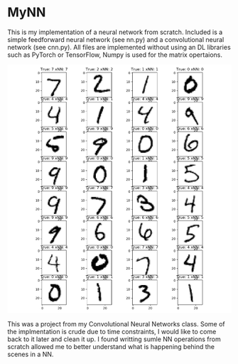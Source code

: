 # MyNN

This is my implementation of a neural network from scratch. Included is a simple feedforward neural network (see nn.py) and a convolutional neural network (see cnn.py). All files are implemented without using an DL libraries such as PyTorch or TensorFlow, Numpy is used for the matrix opertaions.

<img src="/output/mnist_output.png" alt="MNIST Output" width="600"/>

This was a project from my Convolutional Neural Networks class. Some of the implmentation is crude due to time constraints, I would like to come back to it later and clean it up. I found writting sumle NN operations from scratch allowed me to better understand what is happening behind the scenes in a NN.